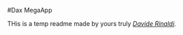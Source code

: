#Dax MegaApp

THis is a temp readme made by yours truly [*Davide Rinaldi*](http://www.davide-rinaldi.com).